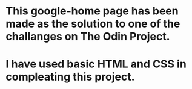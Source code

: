 # This google-home page has been made as the solution to one of the challanges on The Odin Project.
# I have used basic HTML and  CSS in compleating this project.
